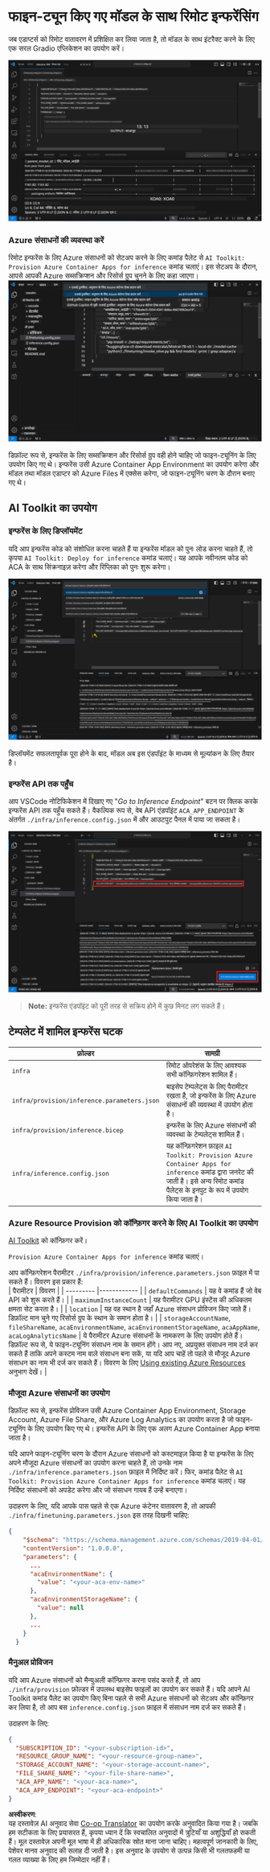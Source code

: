 <!--
CO_OP_TRANSLATOR_METADATA:
{
  "original_hash": "a54cd3d65b6963e4e8ce21e143c3ab04",
  "translation_date": "2025-07-16T21:16:50+00:00",
  "source_file": "md/01.Introduction/03/Remote_Interence.md",
  "language_code": "hi"
}
-->
# फाइन-ट्यून किए गए मॉडल के साथ रिमोट इन्फरेंसिंग

जब एडाप्टर्स को रिमोट वातावरण में प्रशिक्षित कर लिया जाता है, तो मॉडल के साथ इंटरैक्ट करने के लिए एक सरल Gradio एप्लिकेशन का उपयोग करें।

![Fine-tune complete](../../../../../translated_images/log-finetuning-res.7b92254e7e822c7ffbec00f51a29199b0a53cefdd7fd2ce8330e4f787d98a94a.hi.png)

### Azure संसाधनों की व्यवस्था करें  
रिमोट इन्फरेंस के लिए Azure संसाधनों को सेटअप करने के लिए कमांड पैलेट से `AI Toolkit: Provision Azure Container Apps for inference` कमांड चलाएं। इस सेटअप के दौरान, आपसे आपकी Azure सब्सक्रिप्शन और रिसोर्स ग्रुप चुनने के लिए कहा जाएगा।  
![Provision Inference Resource](../../../../../translated_images/command-provision-inference.467afc8d351642fc03bc2ae439330ad1253da4f08ed8a8e98cdf89ca5c7ae4c5.hi.png)

डिफ़ॉल्ट रूप से, इन्फरेंस के लिए सब्सक्रिप्शन और रिसोर्स ग्रुप वही होने चाहिए जो फाइन-ट्यूनिंग के लिए उपयोग किए गए थे। इन्फरेंस उसी Azure Container App Environment का उपयोग करेगा और मॉडल तथा मॉडल एडाप्टर को Azure Files में एक्सेस करेगा, जो फाइन-ट्यूनिंग चरण के दौरान बनाए गए थे।

## AI Toolkit का उपयोग

### इन्फरेंस के लिए डिप्लॉयमेंट  
यदि आप इन्फरेंस कोड को संशोधित करना चाहते हैं या इन्फरेंस मॉडल को पुनः लोड करना चाहते हैं, तो कृपया `AI Toolkit: Deploy for inference` कमांड चलाएं। यह आपके नवीनतम कोड को ACA के साथ सिंक्रनाइज़ करेगा और रिप्लिका को पुनः शुरू करेगा।

![Deploy for inference](../../../../../translated_images/command-deploy.9adb4e310dd0b0aec6bb518f3c5b19a945ca040216da11e210666ad0330702ea.hi.png)

डिप्लॉयमेंट सफलतापूर्वक पूरा होने के बाद, मॉडल अब इस एंडपॉइंट के माध्यम से मूल्यांकन के लिए तैयार है।

### इन्फरेंस API तक पहुँच

आप VSCode नोटिफिकेशन में दिखाए गए "*Go to Inference Endpoint*" बटन पर क्लिक करके इन्फरेंस API तक पहुँच सकते हैं। वैकल्पिक रूप से, वेब API एंडपॉइंट `ACA_APP_ENDPOINT` के अंतर्गत `./infra/inference.config.json` में और आउटपुट पैनल में पाया जा सकता है।

![App Endpoint](../../../../../translated_images/notification-deploy.446e480a44b1be5848fd31391c467b8d42c2db1d5daffa2250c9fcd3d8486164.hi.png)

> **Note:** इन्फरेंस एंडपॉइंट को पूरी तरह से सक्रिय होने में कुछ मिनट लग सकते हैं।

## टेम्पलेट में शामिल इन्फरेंस घटक

| फ़ोल्डर | सामग्री |
| ------ |--------- |
| `infra` | रिमोट ऑपरेशंस के लिए आवश्यक सभी कॉन्फ़िगरेशन शामिल हैं। |
| `infra/provision/inference.parameters.json` | बाइसेप टेम्पलेट्स के लिए पैरामीटर रखता है, जो इन्फरेंस के लिए Azure संसाधनों की व्यवस्था में उपयोग होता है। |
| `infra/provision/inference.bicep` | इन्फरेंस के लिए Azure संसाधनों की व्यवस्था के टेम्पलेट्स शामिल हैं। |
| `infra/inference.config.json` | यह कॉन्फ़िगरेशन फ़ाइल `AI Toolkit: Provision Azure Container Apps for inference` कमांड द्वारा जनरेट की जाती है। इसे अन्य रिमोट कमांड पैलेट्स के इनपुट के रूप में उपयोग किया जाता है। |

### Azure Resource Provision को कॉन्फ़िगर करने के लिए AI Toolkit का उपयोग  
[AI Toolkit](https://marketplace.visualstudio.com/items?itemName=ms-windows-ai-studio.windows-ai-studio) को कॉन्फ़िगर करें।

`Provision Azure Container Apps for inference` कमांड चलाएं।

आप कॉन्फ़िगरेशन पैरामीटर `./infra/provision/inference.parameters.json` फ़ाइल में पा सकते हैं। विवरण इस प्रकार हैं:  
| पैरामीटर | विवरण |
| --------- |------------ |
| `defaultCommands` | यह वे कमांड हैं जो वेब API को शुरू करते हैं। |
| `maximumInstanceCount` | यह पैरामीटर GPU इंस्टेंस की अधिकतम क्षमता सेट करता है। |
| `location` | यह वह स्थान है जहाँ Azure संसाधन प्रोविजन किए जाते हैं। डिफ़ॉल्ट मान चुने गए रिसोर्स ग्रुप के स्थान के समान होता है। |
| `storageAccountName`, `fileShareName`, `acaEnvironmentName`, `acaEnvironmentStorageName`, `acaAppName`, `acaLogAnalyticsName` | ये पैरामीटर Azure संसाधनों के नामकरण के लिए उपयोग होते हैं। डिफ़ॉल्ट रूप से, ये फाइन-ट्यूनिंग संसाधन नाम के समान होंगे। आप नए, अप्रयुक्त संसाधन नाम दर्ज कर सकते हैं ताकि अपने कस्टम नाम वाले संसाधन बना सकें, या यदि आप चाहें तो पहले से मौजूद Azure संसाधन का नाम भी दर्ज कर सकते हैं। विवरण के लिए [Using existing Azure Resources](../../../../../md/01.Introduction/03) अनुभाग देखें। |

### मौजूदा Azure संसाधनों का उपयोग

डिफ़ॉल्ट रूप से, इन्फरेंस प्रोविजन उसी Azure Container App Environment, Storage Account, Azure File Share, और Azure Log Analytics का उपयोग करता है जो फाइन-ट्यूनिंग के लिए उपयोग किए गए थे। इन्फरेंस API के लिए एक अलग Azure Container App बनाया जाता है।

यदि आपने फाइन-ट्यूनिंग चरण के दौरान Azure संसाधनों को कस्टमाइज़ किया है या इन्फरेंस के लिए अपने मौजूदा Azure संसाधनों का उपयोग करना चाहते हैं, तो उनके नाम `./infra/inference.parameters.json` फ़ाइल में निर्दिष्ट करें। फिर, कमांड पैलेट से `AI Toolkit: Provision Azure Container Apps for inference` कमांड चलाएं। यह निर्दिष्ट संसाधनों को अपडेट करेगा और जो संसाधन गायब हैं उन्हें बनाएगा।

उदाहरण के लिए, यदि आपके पास पहले से एक Azure कंटेनर वातावरण है, तो आपकी `./infra/finetuning.parameters.json` इस तरह दिखनी चाहिए:

```json
{
    "$schema": "https://schema.management.azure.com/schemas/2019-04-01/deploymentParameters.json#",
    "contentVersion": "1.0.0.0",
    "parameters": {
      ...
      "acaEnvironmentName": {
        "value": "<your-aca-env-name>"
      },
      "acaEnvironmentStorageName": {
        "value": null
      },
      ...
    }
  }
```

### मैनुअल प्रोविजन  
यदि आप Azure संसाधनों को मैन्युअली कॉन्फ़िगर करना पसंद करते हैं, तो आप `./infra/provision` फ़ोल्डर में उपलब्ध बाइसेप फाइलों का उपयोग कर सकते हैं। यदि आपने AI Toolkit कमांड पैलेट का उपयोग किए बिना पहले से सभी Azure संसाधनों को सेटअप और कॉन्फ़िगर कर लिया है, तो आप बस `inference.config.json` फ़ाइल में संसाधन नाम दर्ज कर सकते हैं।

उदाहरण के लिए:

```json
{
  "SUBSCRIPTION_ID": "<your-subscription-id>",
  "RESOURCE_GROUP_NAME": "<your-resource-group-name>",
  "STORAGE_ACCOUNT_NAME": "<your-storage-account-name>",
  "FILE_SHARE_NAME": "<your-file-share-name>",
  "ACA_APP_NAME": "<your-aca-name>",
  "ACA_APP_ENDPOINT": "<your-aca-endpoint>"
}
```

**अस्वीकरण**:  
यह दस्तावेज़ AI अनुवाद सेवा [Co-op Translator](https://github.com/Azure/co-op-translator) का उपयोग करके अनुवादित किया गया है। जबकि हम सटीकता के लिए प्रयासरत हैं, कृपया ध्यान दें कि स्वचालित अनुवादों में त्रुटियाँ या अशुद्धियाँ हो सकती हैं। मूल दस्तावेज़ अपनी मूल भाषा में ही अधिकारिक स्रोत माना जाना चाहिए। महत्वपूर्ण जानकारी के लिए, पेशेवर मानव अनुवाद की सलाह दी जाती है। इस अनुवाद के उपयोग से उत्पन्न किसी भी गलतफहमी या गलत व्याख्या के लिए हम जिम्मेदार नहीं हैं।